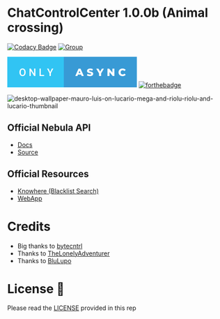 # ChatControlCenter 1.0.0b (Animal crossing)
[![Codacy Badge](https://app.codacy.com/project/badge/Grade/7ac92425954f4650b3b8bbbaf01073e8)](https://app.codacy.com/gh/Squirrel-Network/Nebula10/dashboard?utm_source=gh&utm_medium=referral&utm_content=&utm_campaign=Badge_grade)
[![Group](https://img.shields.io/badge/Group-SquirrelNetwork-blue)](https://t.me/squirrelnetwork)

![only-async.svg](github-images/only-async.svg)  [![forthebadge](https://forthebadge.com/images/badges/open-source.svg)](https://en.wikipedia.org/wiki/Open_source)

![desktop-wallpaper-mauro-luis-on-lucario-mega-and-riolu-riolu-and-lucario-thumbnail](https://user-images.githubusercontent.com/11424277/226479062-5537d742-39dc-4598-97bb-e779a024e8aa.jpg)

## Official Nebula API
- <a href="https://api.nebula.squirrel-network.online">Docs</a>
- <a href="https://github.com/ChatControlCenter/api">Source</a>

## Official Resources
- <a href="https://squirrel-network.online/knowhere/">Knowhere (Blacklist Search)</a>
- <a href="https://github.com/Squirrel-Network/Nebula-webapp-frontend">WebApp</a>



# Credits
- Big thanks to <a href="https://github.com/bytecntrl">bytecntrl</a>
- Thanks to <a href="https://github.com/TheLonelyAdventurer">TheLonelyAdventurer</a>
- Thanks to <a href="https://github.com/BluLupo">BluLupo</a>

# License 📄

Please read the <a href="https://github.com/Squirrel-Network/Nebula10/blob/master/LICENSE">LICENSE</a> provided in this rep

